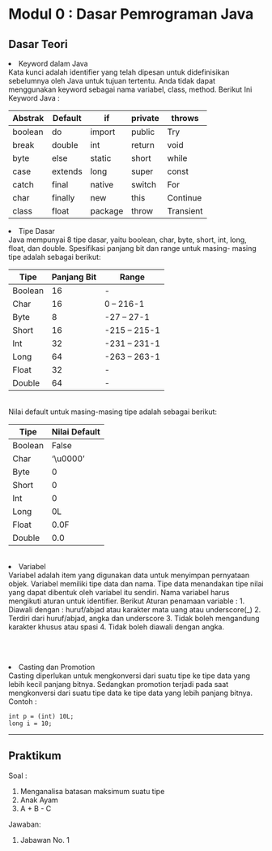 # Modul 0 : Dasar Pemrograman Java

## Dasar Teori

<li>Keyword dalam Java</li>
  Kata kunci adalah identifier yang telah dipesan untuk 
didefinisikan  sebelumnya  oleh  Java  untuk  tujuan  tertentu.  Anda  tidak 
dapat  menggunakan  keyword  sebagai  nama  variabel,  class,  method. 
Berikut Ini Keyword Java : 
<br>

| Abstrak | Default | if  | private | throws | 
| ----------- | ----------- | ----------- | ----------- |----------- |
| boolean | do | import | public | Try |
| break | double | int | return | void | 
| byte | else | static | short | while | 
| case | extends | long | super | const | 
| catch | final | native | switch | For | 
| char | finally | new | this | Continue |
| class | float | package | throw | Transient |
  
<li>Tipe Dasar</li>
  Java mempunyai 8 tipe dasar, yaitu boolean, char, byte, short, int, 
long, float, dan double. Spesifikasi panjang bit dan range untuk masing- 
masing tipe adalah sebagai berikut:
<br>

| Tipe | Panjang Bit |  Range |
| ----------- | ----------- | ----------- |
| Boolean | 16  | - | 
| Char  | 16 | 0 – 216-1 |
| Byte  | 8 | -27 – 27-1  | 
| Short | 16  | -215 – 215-1  | 
| Int | 32  | -231 – 231-1 |
| Long | 64 | -263 – 263-1 |
| Float | 32 |  -  |
| Double | 64 | - | 

<br>
Nilai default untuk masing-masing tipe adalah sebagai berikut:

| Tipe | Nilai Default |
| ----------- | ----------- |
| Boolean | False | 
| Char | ‘\u0000’ |
| Byte |  0  | 
| Short | 0 | 
| Int | 0 | 
| Long |  0L |
| Float | 0.0F | 
| Double |  0.0 |

<br>

<li>Variabel</li>
  Variabel  adalah  item  yang  digunakan  data  untuk  menyimpan 
pernyataan  objek.  Variabel  memiliki  tipe  data  dan  nama.  Tipe  data menandakan  tipe  nilai  yang  dapat  dibentuk  oleh  variabel  itu  sendiri. 
Nama variabel harus mengikuti aturan untuk identifier. 
Berikut Aturan penamaan variable :
1. Diawali dengan : huruf/abjad atau karakter mata uang atau underscore(_)
2. Terdiri dari huruf/abjad, angka dan underscore
3. Tidak boleh mengandung karakter khusus atau spasi
4. Tidak boleh diawali dengan angka.

<br></br>
  
<li>Casting dan Promotion</li>
  Casting  diperlukan  untuk  mengkonversi  dari  suatu  tipe  ke  tipe 
data yang lebih kecil panjang bitnya. Sedangkan promotion terjadi pada 
saat mengkonversi dari suatu tipe data ke tipe data yang lebih panjang 
bitnya.
<br>
Contoh :

```
int p = (int) 10L;
long i = 10;
```

<hr>

## Praktikum

Soal :
1. Menganalisa batasan maksimum suatu tipe
2. Anak Ayam
3. A + B - C

Jawaban:
1. Jabawan No. 1
